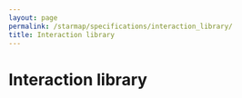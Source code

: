 ```yaml
---
layout: page
permalink: /starmap/specifications/interaction_library/
title: Interaction library
---
```


# Interaction library
